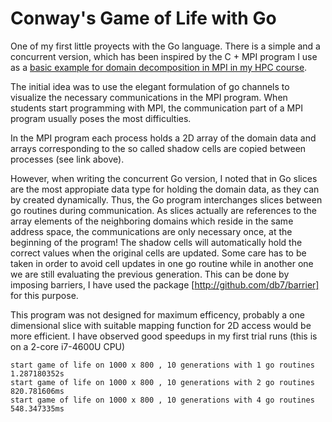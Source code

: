 # Conway's Game of Life with Go

One of my first little proyects with the Go language. There is a simple and a concurrent version, which
has been inspired by the C + MPI program I use as a [basic example for domain decomposition in MPI in my HPC
course](http://androbi.com/course/html/mpi_gameoflife.md.html). 

The initial idea was to use the elegant formulation of go channels to visualize the necessary 
communications in the MPI program. When students start programming with MPI, the communication part of
a MPI program usually poses the most difficulties.

In the MPI program each process holds a 2D array of the domain data and arrays corresponding 
to the so called shadow cells are copied between processes (see link above).

However, when writing the concurrent Go version, I noted that in Go slices are the most appropiate 
data type for holding the domain data, as they can by created dynamically. Thus, the Go program
interchanges slices between go routines during communication. As slices actually are references 
to the array elements of the neighboring domains which reside in the same address space, the 
communications are only necessary once, at the beginning of the program! The shadow cells will 
automatically hold the correct values when the original cells are updated. Some care has to be 
taken in order to avoid cell updates in one go routine while in another one we are still evaluating 
the previous generation. This can be done by imposing barriers, I have used the 
package [http://github.com/db7/barrier] for this purpose.

This program was not designed for maximum efficency, probably a one dimensional slice with suitable
mapping function for 2D access would be more efficient. I have observed good speedups
in my first trial runs (this is on a 2-core i7-4600U CPU)

    start game of life on 1000 x 800 , 10 generations with 1 go routines
    1.287180352s
    start game of life on 1000 x 800 , 10 generations with 2 go routines
    820.781606ms
    start game of life on 1000 x 800 , 10 generations with 4 go routines
    548.347335ms